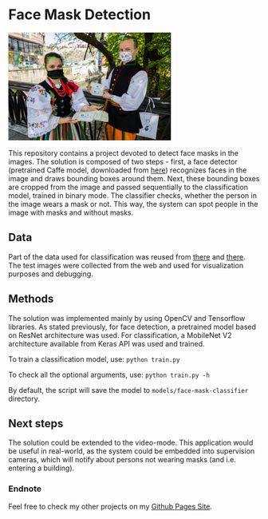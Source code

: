 # Face Mask Detection

![Face-mask-detection](static/output_example.png)

This repository contains a project devoted to detect face masks in the images. The solution is 
composed of two steps - first, a face detector (pretrained Caffe model, downloaded from
[here](https://github.com/gopinath-balu/computer_vision/blob/master/CAFFE_DNN/res10_300x300_ssd_iter_140000.caffemodel)) recognizes faces in the image
and draws bounding boxes around them. Next, these bounding boxes are cropped from the image and passed sequentially to the classification model, trained in binary
mode. The classifier checks, whether the person in the image wears a mask or not. This way, the system can spot people in the image with masks and
without masks.

## Data
Part of the data used for classification was reused from [there](https://github.com/chandrikadeb7/Face-Mask-Detection) and [there](https://www.pyimagesearch.com/2020/05/04/covid-19-face-mask-detector-with-opencv-keras-tensorflow-and-deep-learning/). The test images were collected from the web
and used for visualization purposes and debugging.

## Methods
The solution was implemented mainly by using OpenCV and Tensorflow libraries. As stated previously, for face
detection, a pretrained model based on ResNet architecture was used. For classification, a MobileNet V2 architecture
available from Keras API was used and trained.

To train a classification model, use:
`python train.py`

To check all the optional arguments, use:
`python train.py -h`

By default, the script will save the model to `models/face-mask-classifier` directory.


## Next steps
The solution could be extended to the video-mode. This application would be useful in real-world, as the system could be embedded into supervision cameras, which
will notify about persons not wearing masks (and i.e. entering a building).

### Endnote
Feel free to check my other projects on my [Github Pages Site](https://wprazuch.github.io/).
